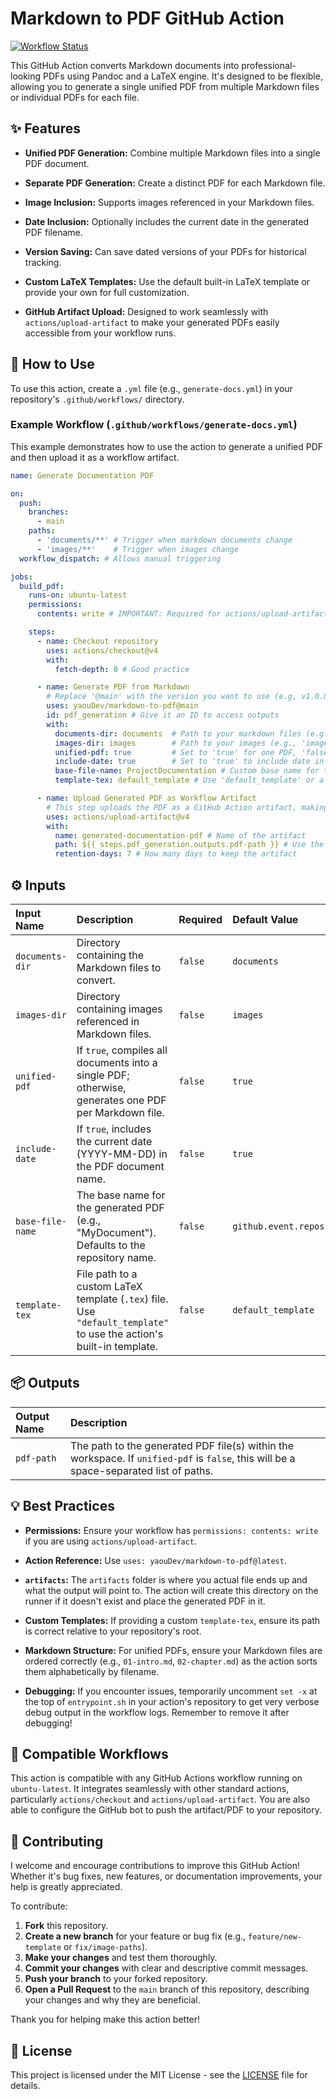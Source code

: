 # Markdown to PDF GitHub Action

[![Workflow Status](https://github.com/yaouDev/markdown-to-pdf/actions/workflows/test.yml/badge.svg)](https://github.com/yaouDev/markdown-to-pdf/actions/workflows/test.yml)

This GitHub Action converts Markdown documents into professional-looking PDFs using Pandoc and a LaTeX engine. It's designed to be flexible, allowing you to generate a single unified PDF from multiple Markdown files or individual PDFs for each file.

## ✨ Features

* **Unified PDF Generation:** Combine multiple Markdown files into a single PDF document.

* **Separate PDF Generation:** Create a distinct PDF for each Markdown file.

* **Image Inclusion:** Supports images referenced in your Markdown files.

* **Date Inclusion:** Optionally includes the current date in the generated PDF filename.

* **Version Saving:** Can save dated versions of your PDFs for historical tracking.

* **Custom LaTeX Templates:** Use the default built-in LaTeX template or provide your own for full customization.

* **GitHub Artifact Upload:** Designed to work seamlessly with `actions/upload-artifact` to make your generated PDFs easily accessible from your workflow runs.

## 🚀 How to Use

To use this action, create a `.yml` file (e.g., `generate-docs.yml`) in your repository's `.github/workflows/` directory.

### Example Workflow (`.github/workflows/generate-docs.yml`)

This example demonstrates how to use the action to generate a unified PDF and then upload it as a workflow artifact.

```yaml
name: Generate Documentation PDF

on:
  push:
    branches:
      - main
    paths:
      - 'documents/**' # Trigger when markdown documents change
      - 'images/**'    # Trigger when images change
  workflow_dispatch: # Allows manual triggering

jobs:
  build_pdf:
    runs-on: ubuntu-latest
    permissions:
      contents: write # IMPORTANT: Required for actions/upload-artifact

    steps:
      - name: Checkout repository
        uses: actions/checkout@v4
        with:
          fetch-depth: 0 # Good practice

      - name: Generate PDF from Markdown
        # Replace '@main' with the version you want to use (e.g, v1.0.0, main, etc.)
        uses: yaouDev/markdown-to-pdf@main
        id: pdf_generation # Give it an ID to access outputs
        with:
          documents-dir: documents  # Path to your markdown files (e.g., 'documents/')
          images-dir: images        # Path to your images (e.g., 'images/')
          unified-pdf: true         # Set to 'true' for one PDF, 'false' for one PDF per markdown file
          include-date: true        # Set to 'true' to include date in filename (e.g., 'MyDocument-2025-07-18.pdf')
          base-file-name: ProjectDocumentation # Custom base name for the PDF (e.g., 'ProjectDocumentation.pdf')
          template-tex: default_template # Use 'default_template' or a path to your custom .tex file

      - name: Upload Generated PDF as Workflow Artifact
        # This step uploads the PDF as a GitHub Action artifact, making it downloadable from the workflow run summary
        uses: actions/upload-artifact@v4
        with:
          name: generated-documentation-pdf # Name of the artifact
          path: ${{ steps.pdf_generation.outputs.pdf-path }} # Use the output from your action
          retention-days: 7 # How many days to keep the artifact

```

## ⚙️ Inputs

| Input Name | Description | Required | Default Value |
| :----------------- | :------------------------------------------------------------------------------------------------------- | :------- | :----------------------------------------------- |
| `documents-dir` | Directory containing the Markdown files to convert. | `false` | `documents` |
| `images-dir` | Directory containing images referenced in Markdown files. | `false` | `images` |
| `unified-pdf` | If `true`, compiles all documents into a single PDF; otherwise, generates one PDF per Markdown file. | `false` | `true` |
| `include-date` | If `true`, includes the current date (YYYY-MM-DD) in the PDF document name. | `false` | `true` |
| `base-file-name` | The base name for the generated PDF (e.g., "MyDocument"). Defaults to the repository name. | `false` | `github.event.repository.name` |
| `template-tex` | File path to a custom LaTeX template (`.tex`) file. Use `"default_template"` to use the action's built-in template. | `false` | `default_template` |

## 📦 Outputs

| Output Name | Description |
| :---------- | :----------------------------------------- |
| `pdf-path` | The path to the generated PDF file(s) within the workspace. If `unified-pdf` is `false`, this will be a space-separated list of paths. |

## 💡 Best Practices

* **Permissions:** Ensure your workflow has `permissions: contents: write` if you are using `actions/upload-artifact`.

* **Action Reference:** Use `uses: yaouDev/markdown-to-pdf@latest`. 

* **`artifacts`:** The `artifacts` folder is where you actual file ends up and what the output will point to. The action will create this directory on the runner if it doesn't exist and place the generated PDF in it.

* **Custom Templates:** If providing a custom `template-tex`, ensure its path is correct relative to your repository's root.

* **Markdown Structure:** For unified PDFs, ensure your Markdown files are ordered correctly (e.g., `01-intro.md`, `02-chapter.md`) as the action sorts them alphabetically by filename.

* **Debugging:** If you encounter issues, temporarily uncomment `set -x` at the top of `entrypoint.sh` in your action's repository to get very verbose debug output in the workflow logs. Remember to remove it after debugging!

## 🤝 Compatible Workflows

This action is compatible with any GitHub Actions workflow running on `ubuntu-latest`. It integrates seamlessly with other standard actions, particularly `actions/checkout` and `actions/upload-artifact`. You are also able to configure the GitHub bot to push the artifact/PDF to your repository.

## 🤝 Contributing

I welcome and encourage contributions to improve this GitHub Action! Whether it's bug fixes, new features, or documentation improvements, your help is greatly appreciated.

To contribute:

1.  **Fork** this repository.
2.  **Create a new branch** for your feature or bug fix (e.g., `feature/new-template` or `fix/image-paths`).
3.  **Make your changes** and test them thoroughly.
4.  **Commit your changes** with clear and descriptive commit messages.
5.  **Push your branch** to your forked repository.
6.  **Open a Pull Request** to the `main` branch of this repository, describing your changes and why they are beneficial.

Thank you for helping make this action better!

## 📄 License

This project is licensed under the MIT License - see the [LICENSE](https://www.google.com/search?q=LICENSE) file for details.

